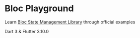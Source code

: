 # Bloc Playground

Learn [Bloc State Management Library](https://bloclibrary.dev/) through official examples

Dart 3 & Flutter 3.10.0

